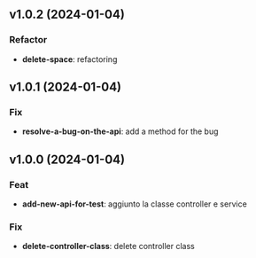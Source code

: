 ## v1.0.2 (2024-01-04)

### Refactor

- **delete-space**: refactoring

## v1.0.1 (2024-01-04)

### Fix

- **resolve-a-bug-on-the-api**: add a method for the bug

## v1.0.0 (2024-01-04)

### Feat

- **add-new-api-for-test**: aggiunto la classe controller e service

### Fix

- **delete-controller-class**: delete controller class
